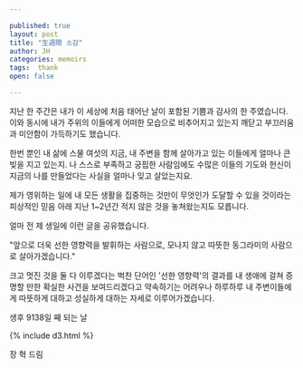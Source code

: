 ```yaml
---

published: true
layout: post
title: "生週間 소감"
author: JH
categories: memoirs
tags:  thank
open: false

---
```


지난 한 주간은 내가 이 세상에 처음 태어난 날이 포함된 기쁨과 감사의 한 주였습니다. 이와 동시에 내가 주위의 이들에게 어떠한 모습으로 비추어지고 있는지 깨닫고 부끄러움과 미안함이 가득하기도 했습니다.

한번 뿐인 내 삶에 스물 여섯의 지금, 내 주변을 함께 살아가고 있는 이들에게 얼마나 큰 빚을 지고 있는지. 나 스스로 부족하고 궁핍한 사람임에도 수많은 이들의 기도와 헌신이 지금의 나를 만들었다는 사실을 얼마나 잊고 살았는지요.

제가 영위하는 일에 내 모든 생활을 집중하는 것만이 무엇인가 도달할 수 있을 것이라는 피상적인 믿음 아래 지난 1~2년간 적지 않은 것을 놓쳐왔는지도 모릅니다.

얼마 전 제 생일에 이런 글을 공유했습니다.

"앞으로 더욱 선한 영향력을 발휘하는 사람으로, 모나지 않고 따뜻한 동그라미의 사람으로 살아가겠습니다."

크고 멋진 것을 둘 다 이루겠다는 벅찬 단어인 '선한 영향력'의 결과를 내 생애에 걸쳐 증명할 만한 확실한 사건을 보여드리겠다고 약속하기는 어려우나 하루하루 내 주변이들에게 따뜻하게 대하고 성실하게 대하는 자세로 이루어가겠습니다.

생후 9138일 째 되는 날

{% include d3.html %}

장 혁 드림
